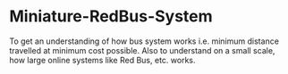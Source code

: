 # Miniature-RedBus-System
To get an understanding of how bus system works i.e. minimum distance travelled at minimum cost possible. Also to understand on a small scale, how large online systems like Red Bus, etc. works.   
